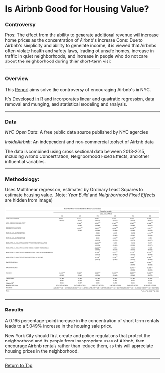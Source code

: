 <a name="TOP"></a>

# Is Airbnb Good for Housing Value?

### Controversy
Pros: The effect from the ability to generate additional revenue will increase home prices as the concentration of Airbnb's increase
Cons: Due to Airbnb's simplicity and ability to generate income, it is viewed that Airbnbs often violate health and safety laws, leading ot unsafe homes, increase in traffic in quiet neighborhoods, and increase in people who do not care about the neighborhood during thier short-term visit
___

### Overview
This [Report](https://github.com/eng-jonathan/Airbnb_on_HousingValue/blob/main/Report/Airbnb_on_HousingValue.pdf) aims solve the controversy of encouraging Airbnb's in NYC.

It's [Developed in R](https://github.com/eng-jonathan/Airbnb_on_HousingValue/blob/main/Report/Airbnb_on_HousingValue.Rmd) and incorporates linear and quadratic regression, data removal and munging, and statistical modeling and analysis.
___
### Data
*NYC Open Data*: A free public data source published by NYC agencies

*InsideAirbnb*: An independent and non-commercial toolset of Airbnb data

The data is combined using cross sectional data between 2013-2015, including Airbnb Concentration, Neighborhood Fixed Effects, and other influential variables.
___
### Methodology:
Uses Multilinear regression, estimated by Ordinary Least Squares to estimate housing value. 
(Note: *Year Build* and *Neighborhood Fixed Effects* are hidden from image)

<img src = "Images/MultiRegression%20output.jpg" width = "1050">

___
### Results
A 0.165 percentage-point increase in the concentration of short term rentals leads to a 5.049% increase in the housing sale price. 

New York City should first create and police regulations that protect the neighborhood and its people from inappropriate uses of Airbnb, then encourage Airbnb rentals rather than reduce them, as this will appreciate housing prices in the neighborhood.
___
[Return to Top](#TOP)
